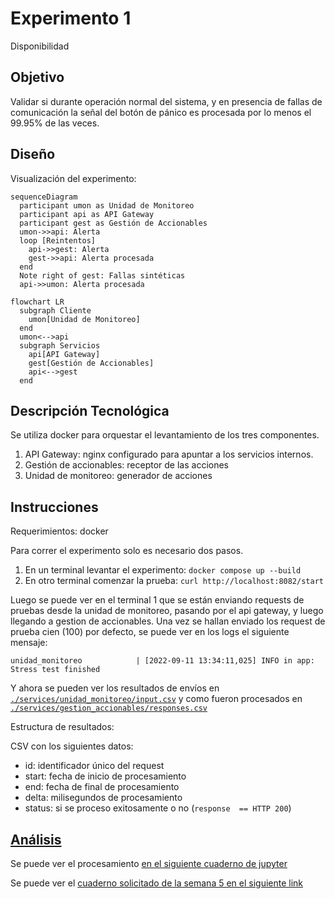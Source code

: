 # Experimento 1

Disponibilidad


## Objetivo

Validar si durante operación normal del sistema, y en presencia de fallas de comunicación la señal del botón de pánico es procesada por lo menos el 99.95% de las veces.

## Diseño

Visualización del experimento:

```mermaid
sequenceDiagram
  participant umon as Unidad de Monitoreo
  participant api as API Gateway
  participant gest as Gestión de Accionables
  umon->>api: Alerta
  loop [Reintentos]
    api->>gest: Alerta
    gest->>api: Alerta procesada
  end
  Note right of gest: Fallas sintéticas
  api->>umon: Alerta procesada
```

```mermaid
flowchart LR
  subgraph Cliente
    umon[Unidad de Monitoreo]
  end
  umon<-->api
  subgraph Servicios
    api[API Gateway]
    gest[Gestión de Accionables]
    api<-->gest
  end
```

## Descripción Tecnológica

Se utiliza docker para orquestar el levantamiento de los tres componentes.

1. API Gateway: nginx configurado para apuntar a los servicios internos.
2. Gestión de accionables: receptor de las acciones
3. Unidad de monitoreo: generador de acciones

## Instrucciones

Requerimientos: docker

Para correr el experimento solo es necesario dos pasos.

1. En un terminal levantar el experimento: `docker compose up --build`
2. En otro terminal comenzar la prueba: `curl http://localhost:8082/start `

Luego se puede ver en el terminal 1 que se están enviando requests de pruebas desde la unidad de monitoreo, pasando por el api gateway, y luego llegando a gestion de accionables. Una vez se hallan enviado los request de prueba cien (100) por defecto, se puede ver en los logs el siguiente mensaje:

```
unidad_monitoreo            | [2022-09-11 13:34:11,025] INFO in app: Stress test finished
```

Y ahora se pueden ver los resultados de envíos en [`./services/unidad_monitoreo/input.csv`](./services/unidad_monitoreo/input.csv) y como fueron procesados en
[`./services/gestion_accionables/responses.csv`](./services/gestion_accionables/responses.csv)

Estructura de resultados:

CSV con los siguientes datos:

* id: identificador único del request
* start: fecha de inicio de procesamiento
* end: fecha de final de procesamiento
* delta: milisegundos de procesamiento
* status: si se proceso exitosamente o no (`response  == HTTP 200`)

## [Análisis](./analisis/analisis.ipynb)

Se puede ver el procesamiento [en el siguiente cuaderno de jupyter](./analisis/analisis.ipynb)

Se puede ver el [cuaderno solicitado de la semana 5 en el siguiente link](https://docs.google.com/presentation/d/1JQSsKAOdOFv_vHQxN4wWbGKNu0I_3v22/export?format=pdf)
